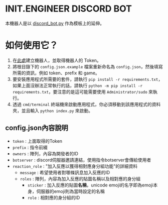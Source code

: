 # INIT.ENGINEER DISCORD BOT

本機器人是以 [discord_bot.py](https://github.com/AlexFlipnote/discord_bot.py) 作為模板上的延伸。

# 如何使用它？

1. 在[此處](https://discordapp.com/developers/applications/me)建立機器人，並取得機器人的 Token。
2. 將根目錄下的 `config.json.example` 檔案重新命名為 `config.json`，然後填寫所需的資訊，例如 token、prefix 和 game。
3. 要安裝應用程式所需要的套件，請執行 `pip install -r requirements.txt`，如果上面沒辦法正常執行的話，請執行 `python -m pip install -r requirements.txt`，要注意的是這可能需要使用 `Administrator/sudo` 來執行。
4. 透過 `cmd/terminal` 終端機來啟動應用程式，你必須移動到該應用程式的資料夾，並且輸入 `python index.py` 來啟動。

## config.json內容說明

* ``token`` : 上面取得的Token
* ``prefix`` : 指令前綴
* ``owners`` : 陣列，內容為開發者的ID
* ``botserver`` : discord伺服器邀請連結，使用指令botserver會傳給使用者
* ``reaction_role`` : "加入反應以獲得相對應身分組功能"的詳細資料
    * ``message`` : 希望使用者對哪條訊息加入反應的ID
    * ``roles`` : 陣列，內容為加入反應的貼圖名稱以及相對應的身分組
        * ``sticker`` : 加入反應的貼圖**名稱**，unicode emoji的名字即為emoji本身，伺服器的emoji則為當時設定的名稱
        * ``role`` : 相對應的身分組的ID